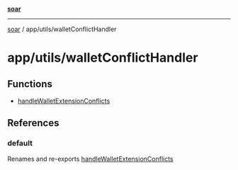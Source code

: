 [**soar**](../../../README.md)

***

[soar](../../../modules.md) / app/utils/walletConflictHandler

# app/utils/walletConflictHandler

## Functions

- [handleWalletExtensionConflicts](functions/handleWalletExtensionConflicts.md)

## References

### default

Renames and re-exports [handleWalletExtensionConflicts](functions/handleWalletExtensionConflicts.md)
